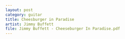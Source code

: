 ```yaml
---
layout: post
category: guitar
title: Cheesburger in Paradise
artist: Jimmy Buffett
file: Jimmy Buffett - Cheeseburger In Paradise.pdf
---
```


